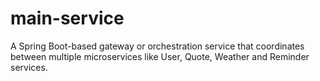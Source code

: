 # main-service
A Spring Boot-based gateway or orchestration service that coordinates between multiple microservices like User, Quote, Weather and Reminder services.
